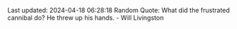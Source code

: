 Last updated: 2024-04-18 06:28:18
Random Quote: What did the frustrated cannibal do?
He threw up his hands. - Will Livingston